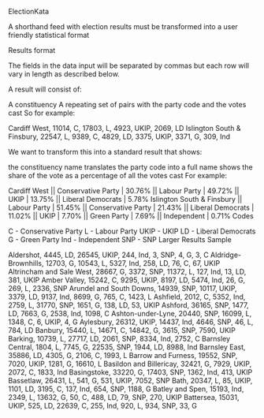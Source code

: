 ElectionKata

A shorthand feed with election results must be transformed into a user friendly statistical format

Results format

The fields in the data input will be separated by commas but each row will vary in length as described below.

A result will consist of:

A constituency
A repeating set of pairs with the party code and the votes cast
So for example:

Cardiff West, 11014, C, 17803, L, 4923, UKIP, 2069, LD
Islington South & Finsbury, 22547, L, 9389, C, 4829, LD, 3375, UKIP, 3371, G, 309, Ind

We want to transform this into a standard result that shows:

the constituency name
translates the party code into a full name
shows the share of the vote as a percentage of all the votes cast
For example:

Cardiff West || Conservative Party | 30.76% || Labour Party | 49.72% || UKIP | 13.75% || Liberal Democrats | 5.78%
Islington South & Finsbury || Labour Party | 51.45% || Conservative Party | 21.43% || Liberal Democrats | 11.02% || UKIP | 7.70% || Green Party | 7.69% || Independent | 0.71%
Codes

C - Conservative Party
L - Labour Party
UKIP - UKIP
LD - Liberal Democrats
G - Green Party
Ind - Independent
SNP - SNP
Larger Results Sample

Aldershot, 4445, LD, 26545, UKIP, 244, Ind, 3, SNP, 4, G, 3, C
Aldridge-Brownhills, 12703, G, 10543, L, 5327, Ind, 258, LD, 76, C, 67, UKIP
Altrincham and Sale West, 28667, G, 3372, SNP, 11372, L, 127, Ind, 13, LD, 381, UKIP
Amber Valley, 15242, C, 9295, UKIP, 8197, LD, 5474, Ind, 26, G, 269, L, 2336, SNP
Arundel and South Downs, 14939, SNP, 10117, UKIP, 3379, LD, 9137, Ind, 8699, G, 765, C, 1423, L
Ashfield, 2012, C, 5352, Ind, 2759, L, 31770, SNP, 1651, G, 138, LD, 53, UKIP
Ashford, 36165, SNP, 1477, LD, 7663, G, 2538, Ind, 1098, C
Ashton-under-Lyne, 20440, SNP, 16099, L, 1348, C, 6, UKIP, 4, G
Aylesbury, 26312, UKIP, 14437, Ind, 4646, SNP, 46, L, 784, LD
Banbury, 15440, L, 14671, C, 14842, G, 3615, SNP, 7590, UKIP
Barking, 10739, L, 27717, LD, 2061, SNP, 8334, Ind, 2752, C
Barnsley Central, 1804, L, 7745, G, 22535, SNP, 1944, LD, 8988, Ind
Barnsley East, 35886, LD, 4305, G, 2106, C, 1993, L
Barrow and Furness, 19552, SNP, 7020, UKIP, 1281, G, 16610, L
Basildon and Billericay, 32421, G, 7929, UKIP, 2072, C, 1833, Ind
Basingstoke, 33220, G, 17403, SNP, 1362, Ind, 413, UKIP
Bassetlaw, 26431, L, 541, G, 531, UKIP, 7052, SNP
Bath, 20347, L, 85, UKIP, 1101, LD, 3195, C, 137, Ind, 654, SNP, 1188, G
Batley and Spen, 15193, Ind, 2349, L, 13632, G, 50, C, 488, LD, 79, SNP, 270, UKIP
Battersea, 15031, UKIP, 525, LD, 22639, C, 255, Ind, 920, L, 934, SNP, 33, G